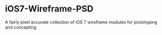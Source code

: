 iOS7-Wireframe-PSD
==================

A fairly pixel accurate collection of iOS 7 wireframe modules for prototyping and concepting
